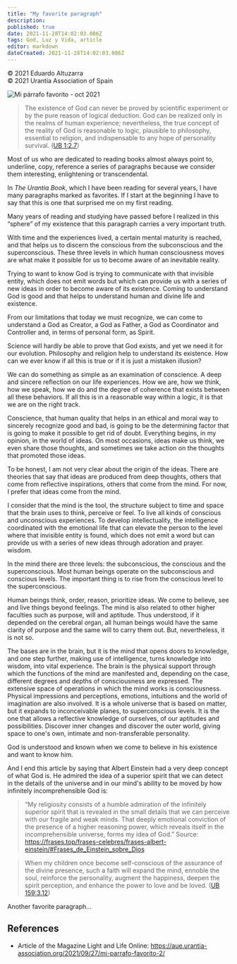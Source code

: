 ```yaml
---
title: "My favorite paragraph"
description: 
published: true
date: 2021-11-28T14:02:03.086Z
tags: God, Luz y Vida, article
editor: markdown
dateCreated: 2021-11-28T14:02:03.086Z
---
```


<p class="v-card v-sheet theme--light gray lighten-3 px-2">© 2021 Eduardo Altuzarra<br>© 2021 Urantia Association of Spain</p>


> <figure id="Figure_13" class="image urantiapedia">
<img src="/image/article/Luz_y_Vida/LyV_2021_10/Mi-parrafo-favorito-oct-2021.jpg" alt="Mi párrafo favorito - oct 2021">
</figure>

> The existence of God can never be proved by scientific experiment or by the pure reason of logical deduction. God can be realized only in the realms of human experience; nevertheless, the true concept of the reality of God is reasonable to logic, plausible to philosophy, essential to religion, and indispensable to any hope of personality survival. ([UB 1:2.7](/en/The_Urantia_Book/1#p2_7))

Most of us who are dedicated to reading books almost always point to, underline, copy, reference a series of paragraphs because we consider them interesting, enlightening or transcendental.

In _The Urantia Book_, which I have been reading for several years, I have many paragraphs marked as favorites. If I start at the beginning I have to say that this is one that surprised me on my first reading.

Many years of reading and studying have passed before I realized in this “sphere” of my existence that this paragraph carries a very important truth.

With time and the experiences lived, a certain mental maturity is reached, and that helps us to discern the conscious from the subconscious and the superconscious. These three levels in which human consciousness moves are what make it possible for us to become aware of an inevitable reality.

Trying to want to know God is trying to communicate with that invisible entity, which does not emit words but which can provide us with a series of new ideas in order to become aware of its existence. Coming to understand God is good and that helps to understand human and divine life and existence.

From our limitations that today we must recognize, we can come to understand a God as Creator, a God as Father, a God as Coordinator and Controller and, in terms of personal form, as Spirit.

Science will hardly be able to prove that God exists, and yet we need it for our evolution. Philosophy and religion help to understand its existence. How can we ever know if all this is true or if it is just a mistaken illusion?

We can do something as simple as an examination of conscience. A deep and sincere reflection on our life experiences. How we are, how we think, how we speak, how we do and the degree of coherence that exists between all these behaviors. If all this is in a reasonable way within a logic, it is that we are on the right track.

Conscience, that human quality that helps in an ethical and moral way to sincerely recognize good and bad, is going to be the determining factor that is going to make it possible to get rid of doubt.
Everything begins, in my opinion, in the world of ideas. On most occasions, ideas make us think, we even share those thoughts, and sometimes we take action on the thoughts that promoted those ideas.

To be honest, I am not very clear about the origin of the ideas. There are theories that say that ideas are produced from deep thoughts, others that come from reflective inspirations, others that come from the mind. For now, I prefer that ideas come from the mind.

I consider that the mind is the tool, the structure subject to time and space that the brain uses to think, perceive or feel. To live all kinds of conscious and unconscious experiences. To develop intellectuality, the intelligence coordinated with the emotional life that can elevate the person to the level where that invisible entity is found, which does not emit a word but can provide us with a series of new ideas through adoration and prayer. wisdom.

In the mind there are three levels: the subconscious, the conscious and the superconscious. Most human beings operate on the subconscious and conscious levels. The important thing is to rise from the conscious level to the superconscious.

Human beings think, order, reason, prioritize ideas. We come to believe, see and live things beyond feelings. The mind is also related to other higher faculties such as purpose, will and aptitude. Thus understood, if it depended on the cerebral organ, all human beings would have the same clarity of purpose and the same will to carry them out. But, nevertheless, it is not so.

The bases are in the brain, but it is the mind that opens doors to knowledge, and one step further, making use of intelligence, turns knowledge into wisdom, into vital experience. The brain is the physical support through which the functions of the mind are manifested and, depending on the case, different degrees and depths of consciousness are expressed. The extensive space of operations in which the mind works is consciousness. Physical impressions and perceptions, emotions, intuitions and the world of imagination are also involved. It is a whole universe that is based on matter, but it expands to inconceivable planes, to superconscious levels. It is the one that allows a reflective knowledge of ourselves, of our aptitudes and possibilities. Discover inner changes and discover the outer world, giving space to one's own, intimate and non-transferable personality.

God is understood and known when we come to believe in his existence and want to know him.

And I end this article by saying that Albert Einstein had a very deep concept of what God is. He admired the idea of a superior spirit that we can detect in the details of the universe and in our mind's ability to be moved by how infinitely incomprehensible God is:

> “My religiosity consists of a humble admiration of the infinitely superior spirit that is revealed in the small details that we can perceive with our fragile and weak minds. That deeply emotional conviction of the presence of a higher reasoning power, which reveals itself in the incomprehensible universe, forms my idea of God.”
> Source: https://frases.top/frases-celebres/frases-albert-einstein/#Frases_de_Einstein_sobre_Dios

> When my children once become self-conscious of the assurance of the divine presence, such a faith will expand the mind, ennoble the soul, reinforce the personality, augment the happiness, deepen the spirit perception, and enhance the power to love and be loved. ([UB 159:3.12](/en/The_Urantia_Book/159#p3_12))

Another favorite paragraph...

## References

- Article of the Magazine Light and Life Online: https://aue.urantia-association.org/2021/09/27/mi-parrafo-favorito-2/

